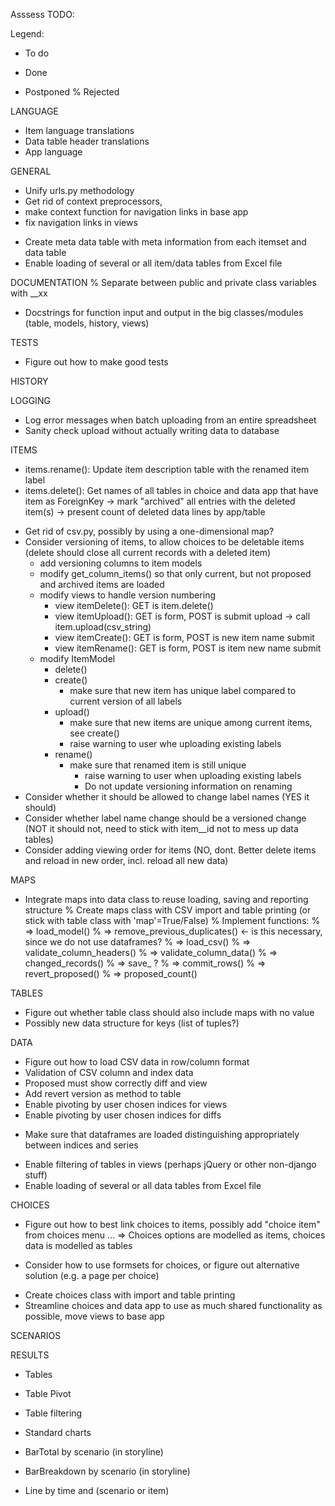 Asssess TODO:

Legend:
- To do
+ Done
* Postponed
% Rejected

LANGUAGE
- Item language translations
- Data table header translations
- App language 

GENERAL
+ Unify urls.py methodology
+ Get rid of context preprocessors, 
+ make context function for navigation links in base app 
+ fix navigation links in views
* Create meta data table with meta information from each itemset and data table
* Enable loading of several or all item/data tables from Excel file

DOCUMENTATION
% Separate between public and private class variables with __xx
+ Docstrings for function input and output in the big classes/modules (table, models, history, views)

TESTS
- Figure out how to make good tests

HISTORY

LOGGING
- Log error messages when batch uploading from an entire spreadsheet
- Sanity check upload without actually writing data to database

ITEMS
- items.rename(): Update item description table with the renamed item label
- items.delete(): Get names of all tables in choice and data app that have item as ForeignKey
  -> mark "archived" all entries with the deleted item(s)
  -> present count of deleted data lines by app/table

+ Get rid of csv.py, possibly by using a one-dimensional map?
+ Consider versioning of items, to allow choices to be deletable items (delete should close all current records with a deleted item)
  + add versioning columns to item models
  + modify get_column_items() so that only current, but not proposed and archived items are loaded
  + modify views to handle version numbering
    + view itemDelete(): GET is item.delete()
    + view itemUpload(): GET is form, POST is submit upload -> call item.upload(csv_string)
    + view itemCreate(): GET is form, POST is new item name submit
    + view itemRename(): GET is form, POST is item new name submit
  + modify ItemModel
    + delete()
    + create()
      + make sure that new item has unique label compared to current version of all labels
    + upload()
      + make sure that new items are unique among current items, see create()
      + raise warning to user whe uploading existing labels
    + rename()
      + make sure that renamed item is still unique
         + raise warning to user when uploading existing labels 
         + Do not update versioning information on renaming
+ Consider whether it should be allowed to change label names (YES it should)
+ Consider whether label name change should be a versioned change (NOT it should not, need to stick with item__id not to mess up data tables)
+ Consider adding viewing order for items (NO, dont. Better delete items and reload in new order, incl. reload all new data)

MAPS
+ Integrate maps into data class to reuse loading, saving and reporting structure
% Create maps class with CSV import and table printing (or stick with table class with 'map'=True/False)
% Implement functions:
% => load_model()
% => remove_previous_duplicates() <- is this necessary, since we do not use dataframes?
% => load_csv()
% => validate_column_headers()
% => validate_column_data()
% => changed_records()
% => save_ ?
% => commit_rows()
% => revert_proposed()
% => proposed_count()

TABLES
+ Figure out whether table class should also include maps with no value
+ Possibly new data structure for keys (list of tuples?)

DATA
+ Figure out how to load CSV data in row/column format 
+ Validation of CSV column and index data
+ Proposed must show correctly diff and view
+ Add revert version as method to table
+ Enable pivoting by user chosen indices for views
+ Enable pivoting by user chosen indices for diffs
- Make sure that dataframes are loaded distinguishing appropriately between indices and series
* Enable filtering of tables in views (perhaps jQuery or other non-django stuff)
* Enable loading of several or all data tables from Excel file

CHOICES
+ Figure out how to best link choices to items, possibly add "choice item" from choices menu ... 
  => Choices options are modelled as items, choices data is modelled as tables
- Consider how to use formsets for choices, or figure out alternative solution (e.g. a page per choice)
+ Create choices class with import and table printing
+ Streamline choices and data app to use as much shared functionality as possible, move views to base app


SCENARIOS


RESULTS
- Tables
- Table Pivot 
- Table filtering

- Standard charts
- BarTotal by scenario (in storyline)
- BarBreakdown by scenario (in storyline)
- Line by time and (scenario or item)

